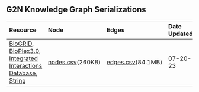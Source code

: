 ## G2N Knowledge Graph Serializations

| Resource | Node | Edges | Date Updated |
| :--------- | :--------- | :--------- | :--------- |
| [BioGRID](https://thebiogrid.org/), [BioPlex3.0](https://bioplex.hms.harvard.edu/), [Integrated Interactions Database](http://iid.ophid.utoronto.ca/), [String](https://string-db.org/) | [nodes.csv](https://minio.dev.maayanlab.cloud/g2n/Protein.nodes.csv)(260KB)|[edges.csv](https://minio.dev.maayanlab.cloud/g2n/Protein.PPI.Protein.edges.csv)(84.1MB)| 07-20-23 |

